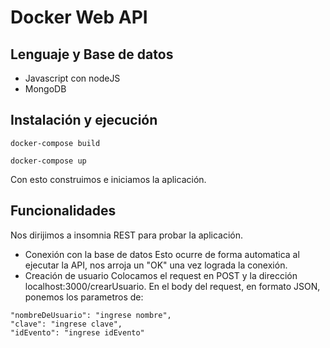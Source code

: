 # Docker Web API
## Lenguaje y Base de datos
* Javascript con nodeJS
* MongoDB
## Instalación y ejecución
```
docker-compose build
```
```
docker-compose up
```
Con esto construimos e iniciamos la aplicación.
## Funcionalidades
Nos dirijimos a insomnia REST para probar la aplicación.
* Conexión con la base de datos
Esto ocurre de forma automatica al ejecutar la API, nos arroja un "OK" una vez lograda la conexión.
* Creación de usuario
Colocamos el request en POST y la dirección localhost:3000/crearUsuario. En el body del request, en formato JSON, ponemos los parametros de:
```
"nombreDeUsuario": "ingrese nombre",
"clave": "ingrese clave",
"idEvento": "ingrese idEvento"
```
